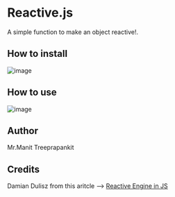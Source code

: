 # Reactive.js

A simple function to make an object reactive!. 

## How to install

![image](https://github.com/user-attachments/assets/a02b2e6a-9bd8-41dc-b9d5-1f05fcc8ce1e)

## How to use

![image](https://github.com/user-attachments/assets/90c08ace-0d5c-49ce-a3b2-5c37e01b5c50)

## Author

Mr.Manit Treeprapankit

## Credits

Damian Dulisz from this aritcle --> [Reactive Engine in JS](https://www.monterail.com/blog/2016/how-to-build-a-reactive-engine-in-javascript-part-1-observable-objects)
